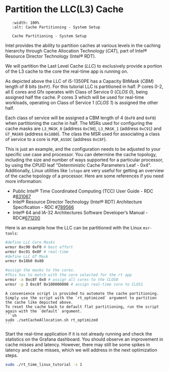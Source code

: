 # Partition the LLC(L3) Cache

```{figure} images/setup_CAT.png
   :width: 100%
   :alt: Cache Partitioning - System Setup

   Cache Partitioning - System Setup
```

Intel provides the ability to partition caches at various levels in the caching hierarchy through Cache Allocation Technology (*CAT*), part of Intel® Resource Director Technology (Intel® RDT).

We will partition the Last Level Cache (*LLC*) to exclusively provide a portion of the L3 cache to the core the real-time app is running on.

As depicted above the LLC of i5-1350PE has a Capacity BitMask (*CBM*) length of 8 bits (`0xFF`).
For this tutorial LLC is partitioned in half.
P cores 0-2, all E cores and Gfx operates with Class of Service 0 (*CLOS 0*), being assigned half the cache.
P cores 3 which will be used for real-time workloads, operating on Class of Service 1 (*CLOS 1*) is assigned the other half.

Each class of service will be assigned a CBM length of 4 (`0xF0` and `0xF0`) when partitioning the cache in half.
The MSRs used for configuring the cache masks are `L3_MASK_0` (address `0xC90`), `L3_MASK_1` (address `0xC91`) and `GT_MASK0` (address `0x18B0`).
The class the MSR used for associating a class of service to a core is `PQR_ASSOC` (address `0xC8F`). 

This is just an example, and the configuration needs to be adjusted to your specific use case and processor.
You can determine the cache topology, including the size and number of ways supported for a particular processor, by using the CPUID leaf "Deterministic Cache Parameters Leaf - 0x4".
Additionally, Linux utilities like `lstopo` are very useful for getting an overview of the cache topology of a processor.
Here are some references if you need more information:

- Public Intel® Time Coordinated Computing (TCC) User Guide - RDC #[831067](https://cdrdv2.intel.com/v1/dl/getContent/831067?fileName=Public+TCC+User+Guide+-+September+2024+-+RDC-831067.pdf)
- Intel® Resource Director Technology (Intel® RDT) Architecture Specification - RDC #[789566](https://cdrdv2.intel.com/v1/dl/getContent/789566?fileName=356688-intel-rdt-arch-spec.pdf)
- Intel® 64 and IA-32 Architectures Software Developer’s Manual - RDC#[671200](https://cdrdv2.intel.com/v1/dl/getContent/671200)
  
Here is an example how the LLC can be partitioned with the Linux `msr-tools`:
```sh
#define LLC Core Masks
wrmsr 0xc90 0xF0 # best effort
wrmsr 0xc91 0x0F # real-time
#define LLC GT Mask
wrmsr 0x18b0 0x80

#assign the masks to the cores.
#This has to match with the core selected for the rt app
wrmsr -a 0xc8f 0x0 # assign all cores to the CLOS0 
wrmsr -p 3 0xc8f 0x100000000 # assign real-time core to CLOS1
```

````{note}
A convenience script is provided to automate the cache partitioning.
Simply use the script with the `rt_optimized` argument to partition the cache like depicted above.
To reset the cache back to default flat partitioning, run the script again with the `default` argument.
```sh
sudo ./setCacheAllocation.sh rt_optimized
```
````

Start the real-time application if it is not already running and check the statistics on the Grafana dashboard. You should observe an improvement in cache misses and latency. However, there may still be some spikes in latency and cache misses, which we will address in the next optimization steps.
```sh
sudo ./rt_time_linux_tutorial -s 1
  ```